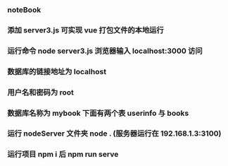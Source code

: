 ### noteBook

### 添加 server3.js 可实现 vue 打包文件的本地运行

### 运行命令 node server3.js 浏览器输入 localhost:3000 访问

### 数据库的链接地址为 localhost

### 用户名和密码为 root

### 数据库名称为 mybook 下面有两个表 userinfo 与 books

### 运行 nodeServer 文件夹 node . (服务器运行在 192.168.1.3:3100)

### 运行项目 npm i 后 npm run serve
